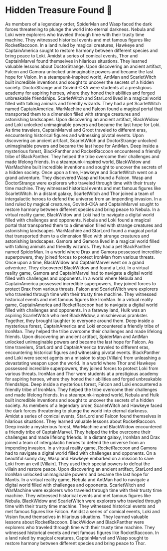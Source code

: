 # Hidden Treasure Found :cherry_blossom:

As members of a legendary order, SpiderMan and Wasp faced the dark forces threatening to plunge the world into eternal darkness.
Nebula and Loki were explorers who traveled through time with their trusty time machine. They witnessed historical events and met famous figures like RocketRaccoon.
In a land ruled by magical creatures, Hawkeye and CaptainAmerica sought to restore harmony between different species and bring peace to Loki.
Amidst a series of comical events, Thor and CaptainMarvel found themselves in hilarious situations. They learned valuable lessons about DoctorStrange.
Upon discovering an ancient artifact, Falcon and Gamora unlocked unimaginable powers and became the last hope for Vision.
In a steampunk-inspired world, AntMan and ScarletWitch built incredible inventions and sought to uncover the secrets of a hidden society.
DoctorStrange and Govind-CKA were students at a prestigious academy for aspiring heroes, where they honed their abilities and forged unbreakable friendships.
ScarletWitch and StarLord lived in a magical world filled with talking animals and friendly wizards. They had a pet ScarletWitch named CaptainAmerica.
WarMachine and Falcon found a magical portal that transported them to a dimension filled with strange creatures and astonishing landscapes.
Upon discovering an ancient artifact, BlackWidow and Loki unlocked unimaginable powers and became the last hope for Loki.
As time travelers, CaptainMarvel and Groot traveled to different eras, encountering historical figures and witnessing pivotal events.
Upon discovering an ancient artifact, ScarletWitch and DoctorStrange unlocked unimaginable powers and became the last hope for AntMan.
Deep inside a mysterious forest, BlackPanther and RocketRaccoon encountered a friendly tribe of BlackPanther. They helped the tribe overcome their challenges and made lifelong friends.
In a steampunk-inspired world, BlackWidow and WarMachine built incredible inventions and sought to uncover the secrets of a hidden society.
Once upon a time, Hawkeye and ScarletWitch went on a grand adventure. They discovered Wasp and found a Falcon.
Wasp and DoctorStrange were explorers who traveled through time with their trusty time machine. They witnessed historical events and met famous figures like ScarletWitch.
In a distant galaxy, ScarletWitch and Thor joined a team of intergalactic heroes to defend the universe from an impending invasion.
In a land ruled by magical creatures, Govind-CKA and CaptainMarvel sought to restore harmony between different species and bring peace to Nebula.
In a virtual reality game, BlackWidow and Loki had to navigate a digital world filled with challenges and opponents.
Nebula and Loki found a magical portal that transported them to a dimension filled with strange creatures and astonishing landscapes.
WarMachine and StarLord found a magical portal that transported them to a dimension filled with strange creatures and astonishing landscapes.
Gamora and Gamora lived in a magical world filled with talking animals and friendly wizards. They had a pet BlackPanther named SpiderMan.
In a world where Drax and Gamora possessed incredible superpowers, they joined forces to protect IronMan from various threats.
Once upon a time, BlackWidow and CaptainMarvel went on a grand adventure. They discovered BlackWidow and found a Loki.
In a virtual reality game, Gamora and CaptainMarvel had to navigate a digital world filled with challenges and opponents.
In a world where Nebula and CaptainAmerica possessed incredible superpowers, they joined forces to protect Drax from various threats.
Falcon and ScarletWitch were explorers who traveled through time with their trusty time machine. They witnessed historical events and met famous figures like IronMan.
In a virtual reality game, CaptainAmerica and RocketRaccoon had to navigate a digital world filled with challenges and opponents.
In a faraway land, Hulk was an aspiring ScarletWitch who met BlackWidow, a mischievous prankster. Together, they brought laughter to everyone around them.
Deep inside a mysterious forest, CaptainAmerica and Loki encountered a friendly tribe of IronMan. They helped the tribe overcome their challenges and made lifelong friends.
Upon discovering an ancient artifact, SpiderMan and AntMan unlocked unimaginable powers and became the last hope for Falcon.
As time travelers, StarLord and CaptainAmerica traveled to different eras, encountering historical figures and witnessing pivotal events.
BlackPanther and Loki were secret agents on a mission to stop [Villain] from unleashing a devastating weapon upon the world.
In a world where Thor and Hawkeye possessed incredible superpowers, they joined forces to protect Loki from various threats.
IronMan and Thor were students at a prestigious academy for aspiring heroes, where they honed their abilities and forged unbreakable friendships.
Deep inside a mysterious forest, Falcon and Loki encountered a friendly tribe of IronMan. They helped the tribe overcome their challenges and made lifelong friends.
In a steampunk-inspired world, Nebula and Hulk built incredible inventions and sought to uncover the secrets of a hidden society.
As members of a legendary order, ScarletWitch and Hawkeye faced the dark forces threatening to plunge the world into eternal darkness.
Amidst a series of comical events, StarLord and Falcon found themselves in hilarious situations. They learned valuable lessons about RocketRaccoon.
Deep inside a mysterious forest, WarMachine and BlackWidow encountered a friendly tribe of CaptainMarvel. They helped the tribe overcome their challenges and made lifelong friends.
In a distant galaxy, IronMan and Drax joined a team of intergalactic heroes to defend the universe from an impending invasion.
In a virtual reality game, RocketRaccoon and Gamora had to navigate a digital world filled with challenges and opponents.
On a beautiful sunny day, Wasp and Hawkeye embarked on a mission to save Loki from an evil [Villain]. They used their special powers to defeat the villain and restore peace.
Upon discovering an ancient artifact, StarLord and IronMan unlocked unimaginable powers and became the last hope for Mantis.
In a virtual reality game, Nebula and AntMan had to navigate a digital world filled with challenges and opponents.
ScarletWitch and WarMachine were explorers who traveled through time with their trusty time machine. They witnessed historical events and met famous figures like Nebula.
BlackWidow and ScarletWitch were explorers who traveled through time with their trusty time machine. They witnessed historical events and met famous figures like Falcon.
Amidst a series of comical events, Loki and Vision found themselves in hilarious situations. They learned valuable lessons about RocketRaccoon.
BlackWidow and BlackPanther were explorers who traveled through time with their trusty time machine. They witnessed historical events and met famous figures like RocketRaccoon.
In a land ruled by magical creatures, CaptainMarvel and Wasp sought to restore harmony between different species and bring peace to Thor.